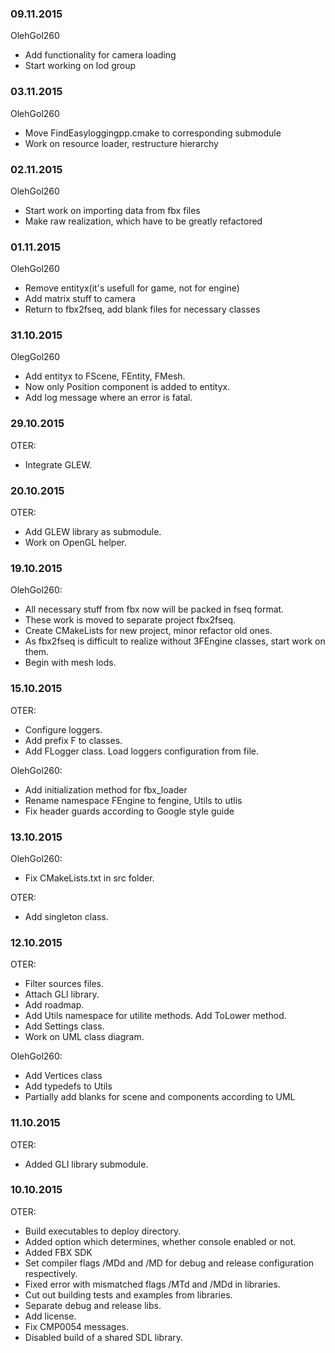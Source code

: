 ### 09.11.2015
OlehGol260

 - Add functionality for camera loading
 - Start working on lod group

### 03.11.2015
OlehGol260

 - Move FindEasyloggingpp.cmake to corresponding submodule
 - Work on resource loader, restructure hierarchy

### 02.11.2015
OlehGol260

 - Start work on importing data from fbx files
 - Make raw realization, which have to be greatly refactored

### 01.11.2015
OlehGol260

 - Remove entityx(it's usefull for game, not for engine)
 - Add matrix stuff to camera
 - Return to fbx2fseq, add blank files for necessary classes
 
### 31.10.2015
OlegGol260

 - Add entityx to FScene, FEntity, FMesh.
 - Now only Position component is added to entityx.
 - Add log message where an error is fatal.

### 29.10.2015
OTER:

 - Integrate GLEW.

### 20.10.2015
OTER:

 - Add GLEW library as submodule.
 - Work on OpenGL helper.

### 19.10.2015
OlehGol260:

 - All necessary stuff from fbx now will be packed in fseq format.
 - These work is moved to separate project fbx2fseq.
 - Create CMakeLists for new project, minor refactor old ones.
 - As fbx2fseq is difficult to realize without 3FEngine classes, start work on them.
 - Begin with mesh lods.

### 15.10.2015 
OTER:

 - Configure loggers.
 - Add prefix F to classes.
 - Add FLogger class. Load loggers configuration from file.
 
OlehGol260:
 
 - Add initialization method for fbx_loader
 - Rename namespace FEngine to fengine, Utils to utlis
 - Fix header guards according to Google style guide
 
### 13.10.2015 
OlehGol260:

 - Fix CMakeLists.txt in src folder.
 
OTER:
 
 - Add singleton class.
 
### 12.10.2015  
OTER:

- Filter sources files.
- Attach GLI library. 
- Add roadmap.
- Add Utils namespace for utilite methods. Add ToLower method.
- Add Settings class.
- Work on UML class diagram. 

OlehGol260:

- Add Vertices class
- Add typedefs to Utils
- Partially add blanks for scene and components according to UML

### 11.10.2015  
OTER:

- Added GLI library submodule.  

### 10.10.2015  
OTER:

- Build executables to deploy directory.  
- Added option which determines, whether console enabled or not.  
- Added FBX SDK  
- Set compiler flags /MDd and /MD for debug and release configuration respectively.  
- Fixed error with mismatched flags /MTd and /MDd in libraries.  
- Cut out building tests and examples from libraries.  
- Separate debug and release libs.  
- Add license.  
- Fix CMP0054 messages.  
- Disabled build of a shared SDL library.  
